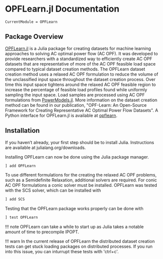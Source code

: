 
# OPFLearn.jl Documentation

```@meta
CurrentModule = OPFLearn
```

## Package Overview

[OPFLearn.jl](https://github.com/NREL/OPFLearn.jl) is a Julia package for creating datasets for machine learning approaches to solving AC optimal power flow (AC OPF).
It was developed to provide researchers with a standardized way to efficiently create AC OPF datasets that are representative of more of the AC OPF feasible load space compared to typical dataset creation methods.
The OPFLearn dataset creation method uses a relaxed AC OPF formulation to reduce the volume of the unclassified input space throughout the dataset creation process. 
Over time this input space tightens around the relaxed AC OPF feasible region to increase the percentage of feasible load profiles found while uniformly sampling the input space. Load samples are processed using AC OPF formulations from [PowerModels.jl](https://github.com/lanl-ansi/PowerModels.jl).
More information on the dataset creation method can be found in our publication, "OPF-Learn: An Open-Source Framework for Creating Representative AC Optimal Power Flow Datasets". A Python interface for OPFLearn.jl is available at [opflearn](https://github.com/TragerJoswig-Jones/opflearn).

## Installation

If you haven’t already, your first step should be to install Julia. Instructions are available at julialang.org/downloads.

Installing OPFLearn can now be done using the Julia package manager.

```julia
] add OPFLearn
```

To use different formulations for the creating the relaxed AC OPF problems, such as a Semidefinite Relaxation, additional solvers are required. 
For conic AC OPF formulations a conic solver must be installed. OPFLearn was tested with the SCS solver, which can be installed with

```julia
] add SCS
```

Testing that the OPFLearn package works properly can be done with 

```julia
] test OPFLearn
```

!!! note
	OPFLearn can take a while to start up as Julia takes a notable amount of time to precompile IPOPT. 

!!! warn
	In the current release of OPFLearn the distributed dataset creation tests can get stuck loading packages on distributed processes. 
	If you run into this issue, you can inturrupt these tests with 'ctrl+c'. 
